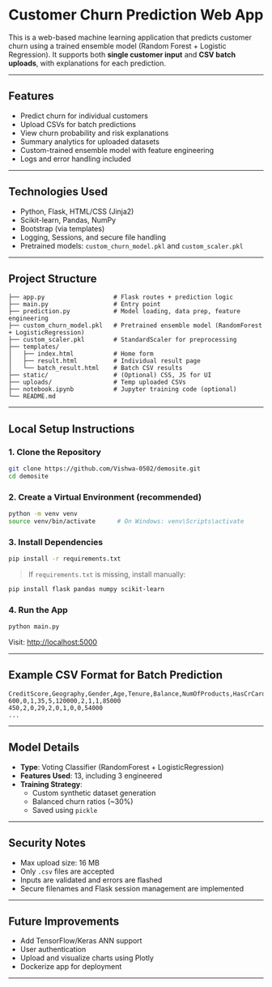 # Customer Churn Prediction Web App

This is a web-based machine learning application that predicts customer churn using a trained ensemble model (Random Forest + Logistic Regression). It supports both **single customer input** and **CSV batch uploads**, with explanations for each prediction.

---

## Features

- Predict churn for individual customers
- Upload CSVs for batch predictions
- View churn probability and risk explanations
- Summary analytics for uploaded datasets
- Custom-trained ensemble model with feature engineering
- Logs and error handling included

---

## Technologies Used

- Python, Flask, HTML/CSS (Jinja2)
- Scikit-learn, Pandas, NumPy
- Bootstrap (via templates)
- Logging, Sessions, and secure file handling
- Pretrained models: `custom_churn_model.pkl` and `custom_scaler.pkl`

---

## Project Structure

```
├── app.py                   # Flask routes + prediction logic
├── main.py                  # Entry point
├── prediction.py            # Model loading, data prep, feature engineering
├── custom_churn_model.pkl   # Pretrained ensemble model (RandomForest + LogisticRegression)
├── custom_scaler.pkl        # StandardScaler for preprocessing
├── templates/
│   ├── index.html           # Home form
│   ├── result.html          # Individual result page
│   └── batch_result.html    # Batch CSV results
├── static/                  # (Optional) CSS, JS for UI
├── uploads/                 # Temp uploaded CSVs
├── notebook.ipynb           # Jupyter training code (optional)
└── README.md
```

---

## Local Setup Instructions

### 1. Clone the Repository

```bash
git clone https://github.com/Vishwa-0502/demosite.git
cd demosite
```

### 2. Create a Virtual Environment (recommended)

```bash
python -m venv venv
source venv/bin/activate      # On Windows: venv\Scripts\activate
```

### 3. Install Dependencies

```bash
pip install -r requirements.txt
```

> If `requirements.txt` is missing, install manually:

```bash
pip install flask pandas numpy scikit-learn
```

### 4. Run the App

```bash
python main.py
```

Visit: [http://localhost:5000](http://localhost:5000)

---

## Example CSV Format for Batch Prediction

```csv
CreditScore,Geography,Gender,Age,Tenure,Balance,NumOfProducts,HasCrCard,IsActiveMember,EstimatedSalary
600,0,1,35,5,120000,2,1,1,85000
450,2,0,29,2,0,1,0,0,54000
...
```

---

## Model Details

- **Type**: Voting Classifier (RandomForest + LogisticRegression)
- **Features Used**: 13, including 3 engineered
- **Training Strategy**:
  - Custom synthetic dataset generation
  - Balanced churn ratios (~30%)
  - Saved using `pickle`

---

## Security Notes

- Max upload size: 16 MB
- Only `.csv` files are accepted
- Inputs are validated and errors are flashed
- Secure filenames and Flask session management are implemented

---

## Future Improvements

- Add TensorFlow/Keras ANN support
- User authentication
- Upload and visualize charts using Plotly
- Dockerize app for deployment

---
